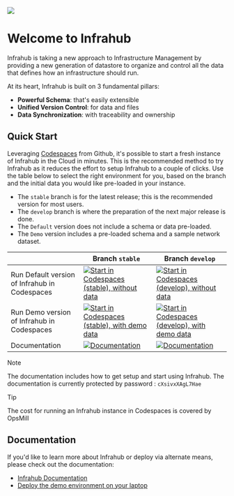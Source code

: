 
<!-- markdownlint-disable -->
![](./docs/media/Infrahub-horizontal.svg)
<!-- markdownlint-restore -->

# Welcome to Infrahub

Infrahub is taking a new approach to Infrastructure Management by providing a new generation of datastore to organize and control all the data that defines how an infrastructure should run.

At its heart, Infrahub is built on 3 fundamental pillars:

- **Powerful Schema**: that's easily extensible
- **Unified Version Control**: for data and files
- **Data Synchronization**: with traceability and ownership

## Quick Start

Leveraging [Codespaces](https://docs.github.com/en/codespaces/overview) from Github, it's possible to start a fresh instance of Infrahub in the Cloud in minutes. This is the recommended method to try Infrahub as it reduces the effort to setup Infrahub to a couple of clicks. Use the table below to select the right environment for you, based on the branch and the initial data you would like pre-loaded in your instance.

- The `stable` branch is for the latest release; this is the recommended version for most users.
- The `develop` branch is where the preparation of the next major release is done.
- The `Default` version does not include a schema or data pre-loaded.
- The `Demo` version includes a pre-loaded schema and a sample network dataset.

|  | Branch `stable` | Branch `develop` |
|---|---|---|
| Run Default version of Infrahub in Codespaces | [![Start in Codespaces (stable), without data](https://img.shields.io/badge/Start%20stable%20version-0B6581?style=for-the-badge)]( https://codespaces.new/opsmill/infrahub?devcontainer_path=.devcontainer%2Fdevcontainer.json&ref=stable ) | [![Start in Codespaces (develop), without data](https://img.shields.io/badge/Start%20develop%20version-0B6581?style=for-the-badge)]( https://codespaces.new/opsmill/infrahub?devcontainer_path=.devcontainer%2Fdevcontainer.json&ref=develop ) |
| Run Demo version of Infrahub in Codespaces | [![Start in Codespaces (stable), with demo data](https://img.shields.io/badge/Start%20stable%20version%20demo%20data-0D3F54?style=for-the-badge)]( https://codespaces.new/opsmill/infrahub?devcontainer_path=.devcontainer%2Fdemo-container%2Fdevcontainer.json&ref=stable ) | [![Start in Codespaces (develop), with demo data](https://img.shields.io/badge/Start%20develop%20version%20demo%20data-0D3F54?style=for-the-badge)]( https://codespaces.new/opsmill/infrahub?devcontainer_path=.devcontainer%2Fdemo-container%2Fdevcontainer.json&ref=develop) |
| Documentation | [![Documentation](https://img.shields.io/badge/Documentation%20for%20stable-0B97BB?style=for-the-badge)](https://docs.infrahub.app/) | [![Documentation](https://img.shields.io/badge/Documentation%20for%20develop-0B97BB?style=for-the-badge)](https://develop.infrahub.pages.dev/) |

> [!NOTE]
> The documentation includes how to get setup and start using Infrahub. The documentation is currently protected by password : `cXsivxXAgL7Hae`

> [!TIP]
> The cost for running an Infrahub instance in Codespaces is covered by OpsMill

## Documentation

If you'd like to learn more about Infrahub or deploy via alternate means, please check out the documentation:

- [Infrahub Documentation](./docs/readme.md)
- [Deploy the demo environment on your laptop](./docs/tutorials/getting-started/#prepare-the-demo-environment)
